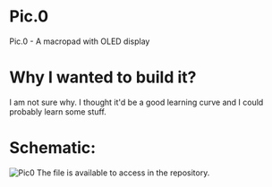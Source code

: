 # Pic.0
Pic.0 - A macropad with OLED display

# Why I wanted to build it?
I am not sure why. I thought it'd be a good learning curve and I could probably learn some stuff.

# Schematic: 
![Pic0](https://user-images.githubusercontent.com/22396923/230155861-ec87a3ce-22dd-4c9c-9e0c-728b368963d6.svg)
The file is available to access in the repository.
